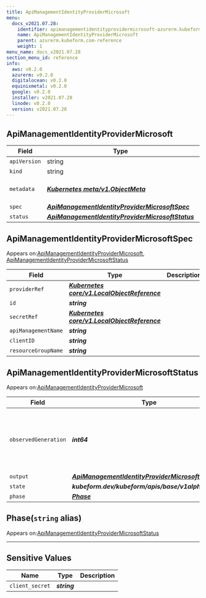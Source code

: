 ```yaml
---
title: ApiManagementIdentityProviderMicrosoft
menu:
  docs_v2021.07.28:
    identifier: apimanagementidentityprovidermicrosoft-azurerm.kubeform.com
    name: ApiManagementIdentityProviderMicrosoft
    parent: azurerm.kubeform.com-reference
    weight: 1
menu_name: docs_v2021.07.28
section_menu_id: reference
info:
  aws: v0.2.0
  azurerm: v0.2.0
  digitalocean: v0.2.0
  equinixmetal: v0.2.0
  google: v0.2.0
  installer: v2021.07.28
  linode: v0.2.0
  version: v2021.07.28
---
```


## ApiManagementIdentityProviderMicrosoft
| Field | Type | Description |
| ------ | ----- | ----------- |
| `apiVersion` | string | `azurerm.kubeform.com/v1alpha1` |
|    `kind` | string | `ApiManagementIdentityProviderMicrosoft` |
| `metadata` | ***[Kubernetes meta/v1.ObjectMeta](https://v1-18.docs.kubernetes.io/docs/reference/generated/kubernetes-api/v1.18/#objectmeta-v1-meta)***|Refer to the Kubernetes API documentation for the fields of the `metadata` field.|
| `spec` | ***[ApiManagementIdentityProviderMicrosoftSpec](#apimanagementidentityprovidermicrosoftspec)***||
| `status` | ***[ApiManagementIdentityProviderMicrosoftStatus](#apimanagementidentityprovidermicrosoftstatus)***||
## ApiManagementIdentityProviderMicrosoftSpec

Appears on:[ApiManagementIdentityProviderMicrosoft](#apimanagementidentityprovidermicrosoft), [ApiManagementIdentityProviderMicrosoftStatus](#apimanagementidentityprovidermicrosoftstatus)

| Field | Type | Description |
| ------ | ----- | ----------- |
| `providerRef` | ***[Kubernetes core/v1.LocalObjectReference](https://v1-18.docs.kubernetes.io/docs/reference/generated/kubernetes-api/v1.18/#localobjectreference-v1-core)***||
| `id` | ***string***||
| `secretRef` | ***[Kubernetes core/v1.LocalObjectReference](https://v1-18.docs.kubernetes.io/docs/reference/generated/kubernetes-api/v1.18/#localobjectreference-v1-core)***||
| `apiManagementName` | ***string***||
| `clientID` | ***string***||
| `resourceGroupName` | ***string***||
## ApiManagementIdentityProviderMicrosoftStatus

Appears on:[ApiManagementIdentityProviderMicrosoft](#apimanagementidentityprovidermicrosoft)

| Field | Type | Description |
| ------ | ----- | ----------- |
| `observedGeneration` | ***int64***| ***(Optional)*** Resource generation, which is updated on mutation by the API Server.|
| `output` | ***[ApiManagementIdentityProviderMicrosoftSpec](#apimanagementidentityprovidermicrosoftspec)***| ***(Optional)*** |
| `state` | ***kubeform.dev/kubeform/apis/base/v1alpha1.State***| ***(Optional)*** |
| `phase` | ***[Phase](#phase)***| ***(Optional)*** |
## Phase(`string` alias)

Appears on:[ApiManagementIdentityProviderMicrosoftStatus](#apimanagementidentityprovidermicrosoftstatus)

---
## Sensitive Values
| Name | Type | Description |
|------|------|-------------|
| `client_secret` | ***string*** ||
